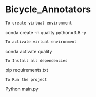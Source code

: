 # Bicycle_Annotators

``To create virtual environment``

conda create -n quality python=3.8 -y

``To activate virtual environment``

conda activate quality

``To Install all dependencies``

pip requirements.txt

``To Run the project``

Python main.py